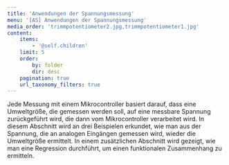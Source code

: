 ```yaml
---
title: 'Anwendungen der Spannungsmessung'
menu: '[AS] Anwendungen der Spannungsmessung'
media_order: 'trimmpotentiometer2.jpg,trimmpotentiometer1.jpg'
content:
    items:
        - '@self.children'
    limit: 5
    order:
        by: folder
        dir: desc
    pagination: true
    url_taxonomy_filters: true
---
```


<style>
    body {
        --abk: 'EG.AS';
    }
</style>

Jede Messung mit einem Mikrocontroller basiert darauf, dass eine Umweltgröße, die gemessen werden soll, auf eine messbare Spannung zurückgeführt wird, die dann vom Mikrocontroller verarbeitet wird. In diesem Abschnitt wird an drei Beispielen erkundet, wie man aus der Spannung, die an analogen Eingängen gemessen wird, wieder die Umweltgröße ermittelt. In einem zusätzlichen Abschnitt wird gezeigt, wie man eine Regression durchführt, um einen funktionalen Zusammenhang zu ermitteln.

